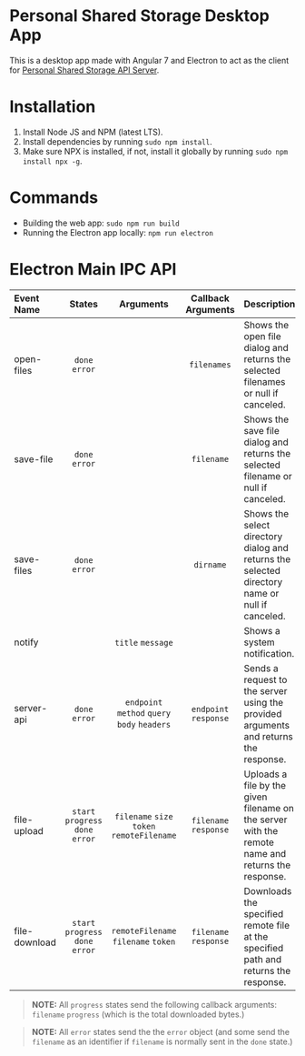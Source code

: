 # Personal Shared Storage Desktop App

This is a desktop app made with Angular 7 and Electron to act as the client for [Personal Shared Storage API Server](https://github.com/ramtinsoltani/pss-api-server).

# Installation

  1. Install Node JS and NPM (latest LTS).
  2. Install dependencies by running `sudo npm install`.
  3. Make sure NPX is installed, if not, install it globally by running `sudo npm install npx -g`.

# Commands

  - Building the web app: `sudo npm run build`
  - Running the Electron app locally: `npm run electron`

# Electron Main IPC API

| Event Name | States | Arguments | Callback Arguments | Description |
|:-----------|:------:|:---------:|:--------:|:------------|
| open-files | `done` `error` | | `filenames` | Shows the open file dialog and returns the selected filenames or null if canceled. |
| save-file | `done` `error` | | `filename` | Shows the save file dialog and returns the selected filename or null if canceled. |
| save-files | `done` `error` | | `dirname` | Shows the select directory dialog and returns the selected directory name or null if canceled. |
| notify | | `title` `message` | | Shows a system notification. |
| server-api | `done` `error` | `endpoint` `method` `query` `body` `headers` | `endpoint` `response` | Sends a request to the server using the provided arguments and returns the response. |
| file-upload | `start` `progress` `done` `error` | `filename` `size` `token` `remoteFilename` | `filename` `response` | Uploads a file by the given filename on the server with the remote name and returns the response. |
| file-download | `start` `progress` `done` `error` | `remoteFilename` `filename` `token` | `filename` `response` | Downloads the specified remote file at the specified path and returns the response. |

> **NOTE:** All `progress` states send the following callback arguments: `filename` `progress` (which is the total downloaded bytes.)

> **NOTE:** All `error` states send the the `error` object (and some send the `filename` as an identifier if `filename` is normally sent in the `done` state.)
